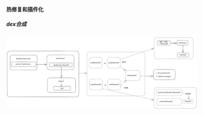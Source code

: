 #### 热修复和插件化

##### dex合成

![image-20230629123654114](https://raw.githubusercontent.com/dashingqi/DQPicBeg/main/202306291236337.png)



